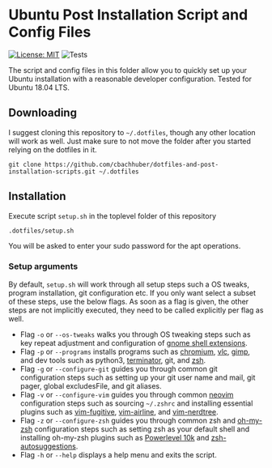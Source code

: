 # Ubuntu Post Installation Script and Config Files

[![License: MIT](https://img.shields.io/badge/License-MIT-blue.svg)](/LICENSE)
![Tests](https://github.com/cbachhuber/dotfiles-and-post-installation-scripts/workflows/Tests/badge.svg)

The script and config files in this folder allow you to quickly set up your Ubuntu installation with a reasonable developer configuration. Tested for Ubuntu 18.04 LTS.

## Downloading

I suggest cloning this repository to `~/.dotfiles`, though any other location will work as well. Just make sure to not move the folder after you started relying on the dotfiles in it.

```shell
git clone https://github.com/cbachhuber/dotfiles-and-post-installation-scripts.git ~/.dotfiles
```

## Installation

Execute script `setup.sh` in the toplevel folder of this repository

```shell
.dotfiles/setup.sh
```

You will be asked to enter your sudo password for the apt operations.

### Setup arguments

By default, `setup.sh` will work through all setup steps such a OS tweaks, program installation, git configuration etc. If you only want select a subset of these steps, use the below flags. As soon as a flag is given, the other steps are not implicitly executed, they need to be called explicitly per flag as well.

- Flag `-o` or `--os-tweaks` walks you through OS tweaking steps such as key repeat adjustment and configuration of [gnome shell extensions](https://extensions.gnome.org/).
- Flag `-p` or `--programs` installs programs such as [chromium](https://chromium.googlesource.com/chromium/src/), [vlc](https://www.videolan.org/), [gimp](https://www.gimp.org/), and dev tools such as python3, [terminator](https://gnometerminator.blogspot.com/p/introduction.html), git, and [zsh](https://en.wikipedia.org/wiki/Z_shell).
- Flag `-g` or `--configure-git` guides you through common git configuration steps such as setting up your git user name and mail, git pager, global excludesFile, and git aliases.
- Flag `-v` or `--configure-vim` guides you through common [neovim](https://github.com/neovim/neovim) configuration steps such as sourcing `~/.zshrc` and installing essential plugins such as [vim-fugitive](https://github.com/tpope/vim-fugitive), [vim-airline](https://github.com/vim-airline/vim-airline), and [vim-nerdtree](https://github.com/scrooloose/nerdtree).
- Flag `-z` or `--configure-zsh` guides you through common zsh and [oh-my-zsh](https://github.com/ohmyzsh/ohmyzsh) configuration steps such as setting zsh as your default shell and installing oh-my-zsh plugins such as [Powerlevel 10k](https://github.com/romkatv/powerlevel10k) and [zsh-autosuggestions](https://github.com/zsh-users/zsh-autosuggestions).
- Flag `-h` or `--help` displays a help menu and exits the script.
